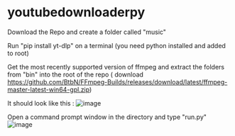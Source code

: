 # youtubedownloaderpy

Download the Repo and create a folder called "music"

Run "pip install yt-dlp" on a terminal (you need python installed and added to root)

Get the most recently supported version of ffmpeg and extract the folders from "bin" into the root of the repo ( download https://github.com/BtbN/FFmpeg-Builds/releases/download/latest/ffmpeg-master-latest-win64-gpl.zip)

It should look like this : ![image](https://github.com/chooseityourself/youtubedownloaderpy/assets/119118403/78b81df4-30e5-4486-b727-51ccab36b894)

Open a command prompt window in the directory and type "run.py" ![image](https://github.com/chooseityourself/youtubedownloaderpy/assets/119118403/34a846ea-0c04-47af-8beb-feaf5da6834d)

